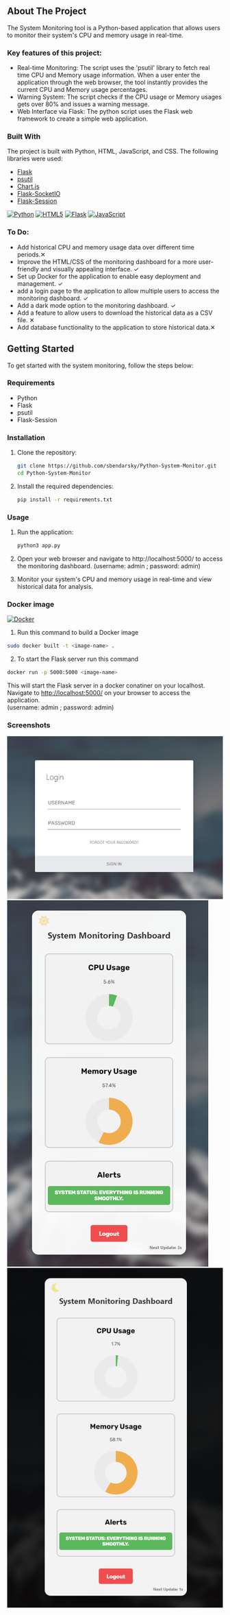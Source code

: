 <!-- ABOUT THE PROJECT -->
## About The Project

The System Monitoring tool is a Python-based application that allows users to monitor their system's CPU and memory usage in real-time.

### Key features of this project:
* Real-time Monitoring: The script uses the 'psutil' library to fetch real time CPU and Memory usage information. When a user enter the application through the web browser, the tool instantly provides the current CPU and Memory usage percentages.
* Warning System: The script checks if the CPU usage or Memory usages gets over 80% and issues a warning message.
* Web Interface via Flask: The python script uses the Flask web framework to create a simple web application.


### Built With
The project is built with Python, HTML, JavaScript, and CSS. The following libraries were used:
* [Flask](https://flask.palletsprojects.com/en/2.0.x/)
* [psutil](https://pypi.org/project/psutil/)
* [Chart.js](https://www.chartjs.org/)
* [Flask-SocketIO](https://flask-socketio.readthedocs.io/en/latest/)
* [Flask-Session](https://flask-session.readthedocs.io/en/latest/)

[![Python][Python]][Python-url] [![HTML5][HTML5]][HTML5-url] [![Flask][Flask]][Flask-url] [![JavaScript][JavaScript]][JavaScript-url]

<!-- TO-DO Section -->
### To Do:
* Add historical CPU and memory usage data over different time periods.✕
* Improve the HTML/CSS of the monitoring dashboard for a more user-friendly and visually appealing interface. ✓
* Set up Docker for the application to enable easy deployment and management. ✓
* add a login page to the application to allow multiple users to access the monitoring dashboard. ✓
* Add a dark mode option to the monitoring dashboard. ✓
* Add a feature to allow users to download the historical data as a CSV file. ✕
* Add database functionality to the application to store historical data.✕


<!-- Getting Started Section -->
## Getting Started
To get started with the system monitoring, follow the steps below:
<!-- Requirements Section -->
### Requirements

- Python 
- Flask
- psutil
- Flask-Session
<!-- Installation Section -->
### Installation

1. Clone the repository:

   ```bash
   git clone https://github.com/sbendarsky/Python-System-Monitor.git
   cd Python-System-Monitor
    ```

2. Install the required dependencies:

   ```bash
   pip install -r requirements.txt
    ```

### Usage

1. Run the application:
   ```bash
   python3 app.py
    ```

2. Open your web browser and navigate to http://localhost:5000/ to access the monitoring dashboard. (username: admin ; password: admin)
3. Monitor your system's CPU and memory usage in real-time and view historical data for analysis.

<!-- Docker Section -->
### Docker image
[![Docker][Docker]][Docker-url]
1. Run this command to build a Docker image
```bash
sudo docker built -t <image-name> .
```

2. To start the Flask server run this command
```bash
docker run -p 5000:5000 <image-name>
``` 

This will start the Flask server in a docker conatiner on your localhost. \
Navigate to [http://localhost:5000/](http://localhost:5000/) on your browser to access the application. \
(username: admin ; password: admin)

### Screenshots
![Screenshot](static/images/login-screenshot.png)
![Screenshot](static/images/dashboard-screenshot.png)
![Screenshot](static/images/darkmode-screenshot.png)

<!-- MARKDOWN LINKS & IMAGES -->
[Python]: https://img.shields.io/badge/Python-3C873A?style=for-the-badge&labelColor=black&logo=python&logoColor=3C873A
[Python-url]: https://www.python.org
[HTML5]: https://img.shields.io/badge/html5-%23E34F26.svg?style=for-the-badge&logo=html5&logoColor=white
[HTML5-url]: #
[Flask]: https://img.shields.io/badge/flask-%23000.svg?style=for-the-badge&logo=flask&logoColor=white
[Flask-url]: https://flask.palletsprojects.com/en/2.3.x/
[JavaScript]: https://img.shields.io/badge/javascript-%23323330.svg?style=for-the-badge&logo=javascript&logoColor=%23F7DF1E
[JavaScript-url]: #
[Docker]: https://img.shields.io/badge/docker-%230db7ed.svg?style=for-the-badge&labelColor=black&logo=docker&logoColor=white
[Docker-url]: https://www.docker.com




